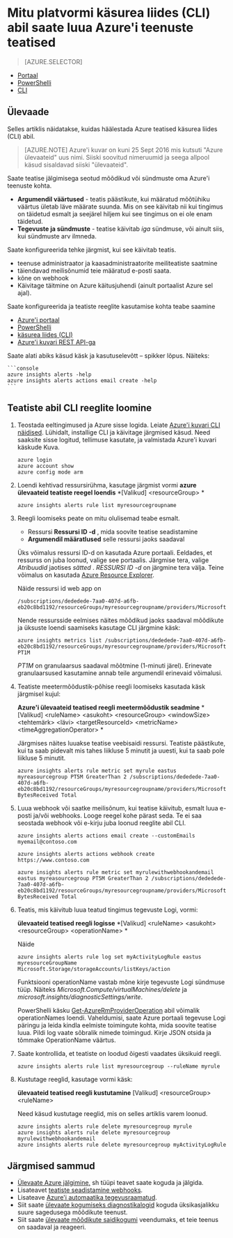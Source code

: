 <properties
    pageTitle="Mitu platvormi käsurea liides (CLI) abil saate luua teatiste Azure'i teenuste jaoks | Microsoft Azure'i"
    description="Käsurea liides abil saate luua Azure teatised, mis käivitab teatisi või automatiseerimise, kui teie määratud tingimustele."
    authors="rboucher"
    manager="carolz"
    editor=""
    services="monitoring-and-diagnostics"
    documentationCenter="monitoring-and-diagnostics"/>

<tags
    ms.service="monitoring-and-diagnostics"
    ms.workload="na"
    ms.tgt_pltfrm="na"
    ms.devlang="na"
    ms.topic="article"
    ms.date="10/24/2016"
    ms.author="robb"/>

# <a name="use-the-cross-platform-command-line-interface-cli-to-create-alerts-for-azure-services"></a>Mitu platvormi käsurea liides (CLI) abil saate luua Azure'i teenuste teatised

> [AZURE.SELECTOR]
- [Portaal](insights-alerts-portal.md)
- [PowerShelli](insights-alerts-powershell.md)
- [CLI](insights-alerts-command-line-interface.md)

## <a name="overview"></a>Ülevaade

Selles artiklis näidatakse, kuidas häälestada Azure teatised käsurea liides (CLI) abil.

>[AZURE.NOTE] Azure'i kuvar on kuni 25 Sept 2016 mis kutsuti "Azure ülevaateid" uus nimi. Siiski soovitud nimeruumid ja seega allpool käsud sisaldavad siiski "ülevaateid".

Saate teatise jälgimisega seotud mõõdikud või sündmuste oma Azure'i teenuste kohta.

- **Argumendil väärtused** - teatis päästikute, kui määratud mõõtühiku väärtus ületab läve määrate suunda. Mis on see käivitab nii kui tingimus on täidetud esmalt ja seejärel hiljem kui see tingimus on ei ole enam täidetud.    
- **Tegevuste ja sündmuste** - teatise käivitab *iga* sündmuse, või ainult siis, kui sündmuste arv ilmneda.

Saate konfigureerida tehke järgmist, kui see käivitab teatis.

- teenuse administraator ja kaasadministraatorite meiliteatiste saatmine
- täiendavad meilisõnumid teie määratud e-posti saata.
- kõne on webhook
- Käivitage täitmine on Azure käitusjuhendi (ainult portaalist Azure sel ajal).

Saate konfigureerida ja teatiste reeglite kasutamise kohta teabe saamine

- [Azure'i portaal](insights-alerts-portal.md)
- [PowerShelli](insights-alerts-powershell.md)
- [käsurea liides (CLI)](insights-alerts-command-line-interface.md)
- [Azure'i kuvari REST API-ga](https://msdn.microsoft.com/library/azure/dn931945.aspx)


Saate alati abiks käsud käsk ja kasutuselevõtt – spikker lõpus. Näiteks:

    ```console
    azure insights alerts -help
    azure insights alerts actions email create -help
    ```

## <a name="create-alert-rules-using-the-cli"></a>Teatiste abil CLI reeglite loomine

1. Teostada eeltingimused ja Azure sisse logida. Leiate [Azure'i kuvari CLI näidised](insights-cli-samples.md). Lühidalt, installige CLI ja käivitage järgmised käsud. Need saaksite sisse logitud, tellimuse kasutate, ja valmistada Azure'i kuvari käskude Kuva.


    ```console
    azure login
    azure account show
    azure config mode arm

    ```

2.  Loendi kehtivad ressursirühma, kasutage järgmist vormi **azure ülevaateid teatiste reegel loendis** *[Valikud] &lt;resourceGroup&gt; *

    ```console
    azure insights alerts rule list myresourcegroupname

    ```
3. Reegli loomiseks peate on mitu olulisemad teabe esmalt.
    - Ressursi **Ressursi ID -d** , mida soovite teatise seadistamine
    - **Argumendil määratlused** selle ressursi jaoks saadaval

    Üks võimalus ressursi ID-d on kasutada Azure portaali. Eeldades, et ressurss on juba loonud, valige see portaalis. Järgmise tera, valige *Atribuudid* jaotises *sätted* . *RESSURSI ID -d* on järgmine tera välja. Teine võimalus on kasutada [Azure Resource Explorer](https://resources.azure.com/).

    Näide ressursi id web app on

    ```console
    /subscriptions/dededede-7aa0-407d-a6fb-eb20c8bd1192/resourceGroups/myresourcegroupname/providers/Microsoft.Web/sites/mywebsitename
    ```

    Nende ressursside eelmises näites mõõdikud jaoks saadaval mõõdikute ja üksuste loendi saamiseks kasutage CLI järgmine käsk:  

    ```console
    azure insights metrics list /subscriptions/dededede-7aa0-407d-a6fb-eb20c8bd1192/resourceGroups/myresourcegroupname/providers/Microsoft.Web/sites/mywebsitename PT1M
    ```

    _PT1M_ on granulaarsus saadaval mõõtmine (1-minuti järel). Erinevate granulaarsused kasutamine annab teile argumendil erinevaid võimalusi.


4. Teatiste meetermõõdustik-põhise reegli loomiseks kasutada käsk järgmisel kujul:

    **Azure'i ülevaateid teatised reegli meetermõõdustik seadmine** *[Valikud] &lt;ruleName&gt; &lt;asukoht&gt; &lt;resourceGroup&gt; &lt;windowSize&gt; &lt;tehtemärk&gt; &lt;lävi&gt; &lt;targetResourceId&gt; &lt;metricName&gt; &lt;timeAggregationOperator&gt; *

    Järgmises näites luuakse teatise veebisaidi ressursi. Teatiste päästikute, kui ta saab pidevalt mis tahes liikluse 5 minutit ja uuesti, kui ta saab pole liikluse 5 minutit.

    ```console
    azure insights alerts rule metric set myrule eastus myreasourcegroup PT5M GreaterThan 2 /subscriptions/dededede-7aa0-407d-a6fb-eb20c8bd1192/resourceGroups/myresourcegroupname/providers/Microsoft.Web/sites/mywebsitename BytesReceived Total

    ```

5. Luua webhook või saatke meilisõnum, kui teatise käivitub, esmalt luua e-posti ja/või webhooks. Looge reegel kohe pärast seda. Te ei saa seostada webhook või e-kirju juba loonud reeglite abil CLI.

    ```console
    azure insights alerts actions email create --customEmails myemail@contoso.com

    azure insights alerts actions webhook create https://www.contoso.com

    azure insights alerts rule metric set myrulewithwebhookandemail eastus myreasourcegroup PT5M GreaterThan 2 /subscriptions/dededede-7aa0-407d-a6fb-eb20c8bd1192/resourceGroups/myresourcegroupname/providers/Microsoft.Web/sites/mywebsitename BytesReceived Total
    ```


6. Teatis, mis käivitub luua teatud tingimus tegevuste Logi, vormi:

    **ülevaateid teatised reegli logisse** *[Valikud] &lt;ruleName&gt; &lt;asukoht&gt; &lt;resourceGroup&gt; &lt;operationName&gt; *

    Näide

    ```console
    azure insights alerts rule log set myActivityLogRule eastus myresourceGroupName Microsoft.Storage/storageAccounts/listKeys/action
    ```

    Funktsiooni operationName vastab mõne kirje tegevuste Logi sündmuse tüüp. Näiteks *Microsoft.Compute/virtualMachines/delete* ja *microsoft.insights/diagnosticSettings/write*.

    PowerShelli käsku [Get-AzureRmProviderOperation](https://msdn.microsoft.com/library/mt603720.aspx) abil võimalik operationNames loendi. Vaheldumisi, saate Azure portaali tegevuse Logi päringu ja leida kindla eelmiste toimingute kohta, mida soovite teatise luua. Pildi log vaate sõbralik nimede toimingud. Kirje JSON otsida ja tõmmake OperationName väärtus.   

7. Saate kontrollida, et teatiste on loodud õigesti vaadates üksikuid reegli.

    ```console
    azure insights alerts rule list myresourcegroup --ruleName myrule
    ```

8. Kustutage reeglid, kasutage vormi käsk:

    **ülevaateid teatised reegli kustutamine** [Valikud] &lt;resourceGroup&gt; &lt;ruleName&gt;

    Need käsud kustutage reeglid, mis on selles artiklis varem loonud.

    ```console
    azure insights alerts rule delete myresourcegroup myrule
    azure insights alerts rule delete myresourcegroup myrulewithwebhookandemail
    azure insights alerts rule delete myresourcegroup myActivityLogRule
    ```



## <a name="next-steps"></a>Järgmised sammud

* [Ülevaate Azure jälgimine,](monitoring-overview.md) sh tüüpi teavet saate koguda ja jälgida.
* Lisateavet [teatiste seadistamine webhooks](insights-webhooks-alerts.md).
* Lisateave [Azure'i automaatika tegevusraamatud](..\automation\automation-starting-a-runbook.md).
* Siit saate [ülevaate kogumiseks diagnostikalogid](monitoring-overview-of-diagnostic-logs.md) koguda üksikasjalikku suure sagedusega mõõdikute teenust.
* Siit saate [ülevaate mõõdikute saidikogumi](insights-how-to-customize-monitoring.md) veendumaks, et teie teenus on saadaval ja reageeri.
